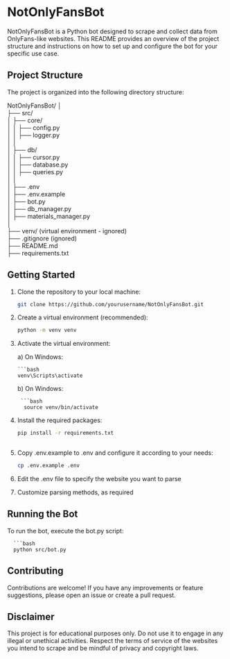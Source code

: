 # NotOnlyFansBot

NotOnlyFansBot is a Python bot designed to scrape and collect data from OnlyFans-like websites. This README provides an overview of the project structure and instructions on how to set up and configure the bot for your specific use case.

## Project Structure

The project is organized into the following directory structure:

NotOnlyFansBot/
│    
├── src/    
│ ├── core/    
│ │ ├── config.py    
│ │ ├── logger.py    
│ │    
│ ├── db/    
│ │ ├── cursor.py    
│ │ ├── database.py    
│ │ ├── queries.py    
│ │    
│ ├── .env    
│ ├── .env.example    
│ ├── bot.py    
│ ├── db_manager.py    
│ ├── materials_manager.py    
│    
├── venv/ (virtual environment - ignored)    
├── .gitignore (ignored)    
├── README.md    
├── requirements.txt    


## Getting Started

1. Clone the repository to your local machine:

   ```bash
   git clone https://github.com/yourusername/NotOnlyFansBot.git

2. Create a virtual environment (recommended):

   ```bash
   python -m venv venv

3. Activate the virtual environment:
   
   a) On Windows:
   
       ```bash
       venv\Scripts\activate

    b) On Windows:
   
        ```bash
         source venv/bin/activate
   
  4. Install the required packages:

       ```bash
       pip install -r requirements.txt
    
  5. Copy .env.example to .env and configure it according to your needs:
  
      ```bash
      cp .env.example .env

  6. Edit the .env file to specify the website you want to parse
    
  7. Customize parsing methods, as required

## Running the Bot

To run the bot, execute the bot.py script:
  
      ```bash
      python src/bot.py

## Contributing

Contributions are welcome! If you have any improvements or feature suggestions, please open an issue or create a pull request.

## Disclaimer
This project is for educational purposes only. Do not use it to engage in any illegal or unethical activities. Respect the terms of service of the websites you intend to scrape and be mindful of privacy and copyright laws.


